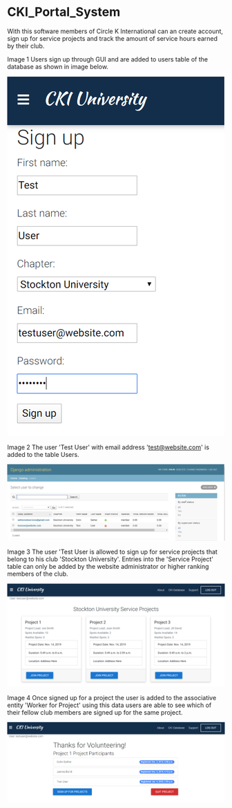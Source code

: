 # CKI_Portal_System
With this software members of Circle K International can an create account, sign up for service projects and track the amount of service hours earned by their club.

Image 1
Users sign up through GUI and are added to users table of the database as shown in image below. 

![Alt text](https://github.com/SatherWS/CKI_Portal_System/blob/master/CKI%20App/signup.PNG)

Image 2
The user 'Test User' with email address 'test@website.com' is added to the table Users.

![Alt text](https://github.com/SatherWS/CKI_Portal_System/blob/master/database_imgs/users_table.PNG)

Image 3
The user 'Test User is allowed to sign up for service projects that belong to his club 'Stockton University'. Entries into the 'Service Project' table can only be added by the website administrator or higher ranking members of the club.

![Alt Text](https://github.com/SatherWS/CKI_Portal_System/blob/master/CKI%20App/projects.PNG)

Image 4 
Once signed up for a project the user is added to the associative entity 'Worker for Project' using this data users are able to see which of their fellow club members are signed up for the same project.

![workers](https://github.com/SatherWS/CKI_Portal_System/blob/master/CKI%20App/users.PNG)



